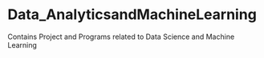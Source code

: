 # Data_AnalyticsandMachineLearning
Contains Project and Programs related to Data Science and Machine Learning

